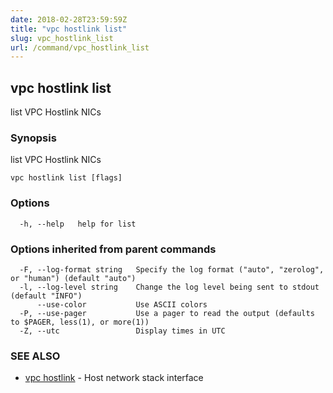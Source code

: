 ```yaml
---
date: 2018-02-28T23:59:59Z
title: "vpc hostlink list"
slug: vpc_hostlink_list
url: /command/vpc_hostlink_list
---
```

## vpc hostlink list

list VPC Hostlink NICs

### Synopsis


list VPC Hostlink NICs

```
vpc hostlink list [flags]
```

### Options

```
  -h, --help   help for list
```

### Options inherited from parent commands

```
  -F, --log-format string   Specify the log format ("auto", "zerolog", or "human") (default "auto")
  -l, --log-level string    Change the log level being sent to stdout (default "INFO")
      --use-color           Use ASCII colors
  -P, --use-pager           Use a pager to read the output (defaults to $PAGER, less(1), or more(1))
  -Z, --utc                 Display times in UTC
```

### SEE ALSO
* [vpc hostlink](/command/vpc_hostlink)	 - Host network stack interface

